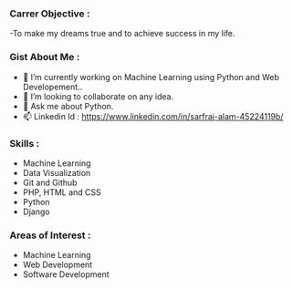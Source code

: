 ### Carrer Objective :
  -To make my dreams true and to achieve success in my life.
  
### Gist About Me : 
- 🔭 I’m currently working on Machine Learning using Python and Web Developement..
- 👯 I’m looking to collaborate on any idea.
- 💬 Ask me about Python.
- 📫 Linkedin Id : https://www.linkedin.com/in/sarfraj-alam-45224119b/

### Skills :
  - Machine Learning  
  - Data Visualization
  - Git and Github 
  - PHP, HTML and CSS
  - Python  
  - Django
  
### Areas of Interest : 
  - Machine Learning
  - Web Development
  - Software Development
